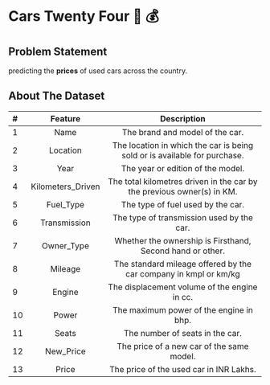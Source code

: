 # Cars Twenty Four :blue_car: :moneybag:

## Problem Statement

predicting the **prices** of used cars across the country.

## About The Dataset
| # | Feature | Description |
|:--|:-------:|:-----------:|
|1|Name| The brand and model of the car.|
|2|Location| The location in which the car is being sold or is available for purchase.|
|3|Year| The year or edition of the model.|
|4|Kilometers_Driven| The total kilometres driven in the car by the previous owner(s) in KM.|
|5|Fuel_Type| The type of fuel used by the car.|
|6|Transmission| The type of transmission used by the car.|
|7|Owner_Type| Whether the ownership is Firsthand, Second hand or other.|
|8|Mileage| The standard mileage offered by the car company in kmpl or km/kg|
|9|Engine| The displacement volume of the engine in cc.|
|10|Power| The maximum power of the engine in bhp.|
|11|Seats| The number of seats in the car.|
|12|New_Price| The price of a new car of the same model.|
|13|Price| The price of the used car in INR Lakhs.|